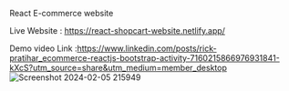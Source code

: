 React E-commerce website

Live Website : https://react-shopcart-website.netlify.app/

Demo video Link :https://www.linkedin.com/posts/rick-pratihar_ecommerce-reactjs-bootstrap-activity-7160215866976931841-kXcS?utm_source=share&utm_medium=member_desktop
![Screenshot 2024-02-05 215949](https://github.com/RickPratihar/React-Ecommerce-website/assets/103872207/9986ca40-688a-4715-b677-826169d5acf9)
